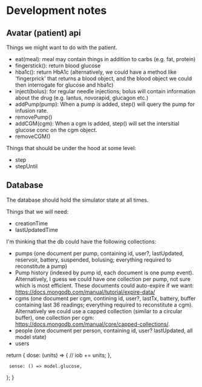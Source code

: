 # Development notes

## Avatar (patient) api
Things we might want to do with the patient.
 - eat(meal): meal may contain things in addition to carbs (e.g. fat, protein)
 - fingerstick(): return blood glucose
 - hba1c(): return HbA1c (alternatively, we could have a method like 'fingerprick' that returns a blood object, and the blood object we could then interrogate for glucose and hba1c)
 - inject(bolus): for regular needle injections; bolus will contain information about the drug (e.g. lantus, novorapid, glucagon etc.)
 - addPump(pump): When a pump is added, step() will query the pump for infusion rate.
 - removePump()
 - addCGM(cgm): When a cgm is added, step() will set the intersitial glucose conc on the cgm object.
 - removeCGM()

Things that should be under the hood at some level:
 - step
 - stepUntil

## Database
The database should hold the simulator state at all times.

Things that we will need:
 - creationTime
 - lastUpdatedTime

 I'm thinking that the db could have the following collections:
  - pumps (one document per pump, containing id, user?, lastUpdated, reservoir, battery, suspended, bolusing; everything required to reconstitute a pump)
  - Pump history (indexed by pump id, each document is one pump event). Alternatively, I guess we could have one collection per pump, not sure which is most efficient. These documents could auto-expire if we want: https://docs.mongodb.com/manual/tutorial/expire-data/
  - cgms (one document per cgm, contining id, user?, lastTx, battery, buffer containing last 36 readings; everything required to reconstitute a cgm). Alternatively we could use a capped collection (similar to a circular buffer), one collection per cgm: https://docs.mongodb.com/manual/core/capped-collections/.
  - people (one document per person, containing id, user? lastUpdated, all model state)
  - users


   return {
     dose: (units) => {
       // iob += units;
     },

     sense: () => model.glucose,
   };
 }
